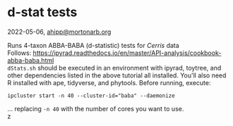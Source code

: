 # d-stat tests
2022-05-06, ahipp@mortonarb.org

Runs 4-taxon ABBA-BABA (d-statistic) tests for _Cerris_ data  
Follows: https://ipyrad.readthedocs.io/en/master/API-analysis/cookbook-abba-baba.html  
`dStats.sh` should be executed in an environment with ipyrad, toytree, and other dependencies listed in the above tutorial all installed. You'll also need R installed with ape, tidyverse, and phytools. Before running, execute:

`ipcluster start -n 40 --cluster-id="baba" --daemonize`

... replacing `-n 40` with the number of cores you want to use.  
z
